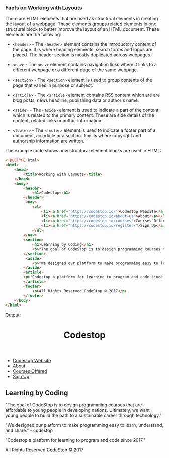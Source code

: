 ### Facts on Working with Layouts

There are HTML elements that are used as structural elements in creating the layout of a webpage. These elements groups related elements in one structural block to better improve the layout of an HTML document. These elements are the following:

- `<header>` - The `<header>` element contains the introductory content of the page. It is where heading elements, search forms and logos are placed. The header section is mostly duplicated across webpages.

- `<nav>` - The `<nav>` element contains navigation links where it links to a different webpage or a different page of the same webpage.

- `<section>` - The `<section>` element is used to group contents of the page that varies in purpose or subject.

- `<article>` - The `<article>` element contains RSS content which are are blog posts, news headline, publishing data or author's name.

- `<aside>` - The `<aside>` element is used to indicate a part of the content which is related to the primary content. These are side details of the content, related links or author information. 

- `<footer>` - The `<footer>` element is used to indicate a footer part of a document, an article or a section. This is where copyright and authorship information are written.

The example code shows how structural element blocks are used in HTML:

```html
<!DOCTYPE html>
<html>
    <head>
        <title>Working with Layouts</title>
    </head>
    <body>
        <header>
            <h1>Codestop</h1>
        </header>
         <nav>
            <ul>
                <li><a href="https://codestop.io/">Codestop Website</a></li>
                <li><a href="https://codestop.io/about-us">About</a></li>
                <li><a href="https://codestop.io/courses">Courses Offered</a></li>
                <li><a href="https://codestop.io/register/">Sign Up</a></li>
            </ul>
        </nav>
        <section>
            <h1>Learning by Coding</h1>
            <p>"The goal of CodeStop is to design programming courses that are affordable to young people in developing nations. Ultimately, we want young people to build the path to a sustainable career through technology."</p>
        </section>
         <aside>
            <p>"We designed our platform to make programming easy to learn, understand, and share." - codestop</p>
        </aside>
        <article>
        <p>"Codestop a platform for learning to program and code since 2017."</p>
        </article>
        <footer>
            <p>All Rights Reserved CodeStop © 2017</p>
        </footer>
    </body>
</html>

```

Output:
<!DOCTYPE html>
<html>
    <head>
        <title>Working with Layouts</title>
    </head>
    <body>
        <header>
            <h1>Codestop</h1>
        </header>
         <nav>
            <ul>
                <li><a href="https://codestop.io/">Codestop Website</a></li>
                <li><a href="https://codestop.io/about-us">About</a></li>
                <li><a href="https://codestop.io/courses">Courses Offered</a></li>
                <li><a href="https://codestop.io/register/">Sign Up</a></li>
            </ul>
        </nav>
        <section>
            <h1>Learning by Coding</h1>
            <p>"The goal of CodeStop is to design programming courses that are affordable to young people in developing nations. Ultimately, we want young people to build the path to a sustainable career through technology."</p>
        </section>
         <aside>
            <p>"We designed our platform to make programming easy to learn, understand, and share." - codestop</p>
        </aside>
        <article>
        <p>"Codestop a platform for learning to program and code since 2017."</p>
        </article>
        <footer>
            <p>All Rights Reserved CodeStop © 2017</p>
        </footer>
    </body>
</html>


